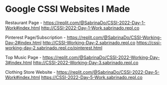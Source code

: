 # Google CSSI Websites I Made

Restaurant Page - 
https://replit.com/@SabrinaDo/CSSI-2022-Day-1-Work#index.html 
http://CSSI-2022-Day-1-Work.sabrinado.repl.co

Pinterest Page/Subscription - 
https://replit.com/@SabrinaDo/CSSI-Working-Day-2#index.html 
http://CSSI-Working-Day-2.sabrinado.repl.co 
https://cssi-working-day-2.sabrinado.repl.co/pinterest.html

Top Music Page -
https://replit.com/@SabrinaDo/CSSI-2022-Working-Day-3#index.html 
http://CSSI-2022-Working-Day-3.sabrinado.repl.co  

Clothing Store Website -
https://replit.com/@SabrinaDo/CSSI-2022-Day-5-Work#index.html 
https://CSSI-2022-Day-5-Work.sabrinado.repl.co
